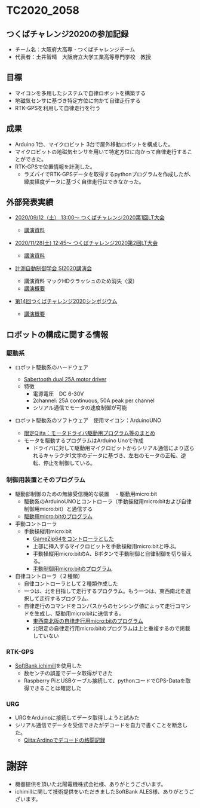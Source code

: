 # TC2020_2058

## つくばチャレンジ2020の参加記録

- チーム名：大阪府大高専・つくばチャレンジチーム
- 代表者：土井智晴　大阪府立大学工業高等専門学校　教授

## 目標

- マイコンを多用したシステムで自律ロボットを構築する
- 地磁気センサに基づき特定方位に向かて自律走行する
- RTK-GPSを利用して自律走行を行う

## 成果

- Arduino 1台、マイクロビット 3台で屋外移動ロボットを構成した。
- マイクロビットの地磁気センサを用いて特定方位に向かって自律走行することができた。
- RTK-GPSで位置情報を計測した。
  - ラズパイでRTK-GPSデータを取得するpythonプログラムを作成したが、緯度経度データに基づく自律走行はできなかった。

## 外部発表実績

- [2020/09/12（土） 13:00〜 つくばチャレンジ2020第1回LT大会](https://tsukubachallenge.connpass.com/event/187976/)
   - [講演資料](https://speakerdeck.com/tmdoi/fu-da-gao-zhuan-timuzi-ji-shao-jie-tukubatiyarenzi2020di-1hui-ltda-hui)
- [2020/11/28(土) 12:45〜 つくばチャレンジ2020第2回LT大会](https://tsukubachallenge.connpass.com/event/195912/)
   - [講演資料](https://speakerdeck.com/tmdoi/fu-da-gao-zhuan-timufalsexian-zhuang-tukubatiyarenzi2020di-2hui-ltda-hui)
- [計測自動制御学会 SI2020講演会 ]()
  - 講演資料 マックHDクラッシュのため消失（涙）
  - [講演概要](https://github.com/tmdoi/TC2020_2058/blob/main/papers/SI2020.pdf)

- [第14回つくばチャレンジ2020シンポジウム](https://tsukubachallenge.connpass.com/event/200361/)
  - [講演概要](https://github.com/tmdoi/TC2020_2058/blob/main/papers/TS2020.pdf)

## ロボットの構成に関する情報

### 駆動系
- ロボット駆動系のハードウェア
  - [Sabertooth dual 25A motor driver](https://www.dimensionengineering.com/products/sabertooth2x25)
  - 特徴
    - 電源電圧　DC 6-30V
    - 2channel: 25A continuous, 50A peak per channel
    - シリアル通信でモータの速度制御が可能

- ロボット駆動系のソフトウェア　使用マイコン：ArduinoUNO
  - [限定Qiita：モータドライバ駆動用プログラム等のまとめ](https://qiita.com/tmdoi/private/fd4f11deb5544f232aad)
  - モータを駆動するプログラムはArduino Unoで作成
    - ドライバに対して駆動用マイクロビットからシリアル通信により送られるキャラクタ1文字のデータに基づき、左右のモータの正転、逆転、停止を制御している。

### 制御用装置とそのプログラム
- 駆動部制御のための無線受信機的な装置
　- 駆動用micro:bit
    - 駆動系のArduinoUNOとコントローラ（手動操縦用micro:bitおよび自律制御用micro:bit）と通信する
    - [駆動用micro:bitのプログラム](https://makecode.microbit.org/50438-16375-80770-39312)
- 手動コントローラ
  - 手動操縦用micro:bit
    - [GameZip64をコントローラとした](https://kitronik.co.uk/products/5626-game-zip-64-for-the-bbc-microbit)
    - 上部に挿入するマイクロビットを手動操縦用micro:bitと呼ぶ。
    - 手動操縦用micro:bitのA、Bボタンで手動制御と自律制御を切り替える。
    - [手動制御用micro:bitのプログラム](https://makecode.microbit.org/_FPLCkw83P6mj)
- 自律コントローラ（２種類）
  - 自律コントローラとして２種類作成した
  - 一つは、北を目指して走行するプログラム。もう一つは、東西南北を選択して走行するプログラム。
  - 自律走行のコマンドをコンパスからのセンシング値によって走行コマンドを生成し、駆動用micro:bitに送信する。
    - [東西南北版の自律走行用micro:bitのプログラム](https://makecode.microbit.org/_UipfcibLgTzs)
    - 北限定の自律走行用micro:bitのプログラムは上と重複するので掲載していない

### RTK-GPS
 - [SoftBank ichimill](https://www.softbank.jp/biz/iot/service/ichimill/)を使用した
   - 数センチの誤差でデータ取得ができた
   - Raspberry PiとUSBケーブル接続して、pythonコードでGPS-Dataを取得できることは確認した

### URG
 - URGをArduinoに接続してデータ取得しようと試みた
 - シリアル通信でデータを受信できたがデコードを自力で書くことを断念した。
    - [Qiita:Ardinoでデコードの格闘記録](https://qiita.com/tmdoi/items/92dc81577ec2cba148e6)     

# 謝辞
- 機器提供を頂いた北陽電機株式会社様、ありがとうございます。
- ichimillに関して技術提供をいただきましたSoftBank ALES様、ありがとうございます。 

